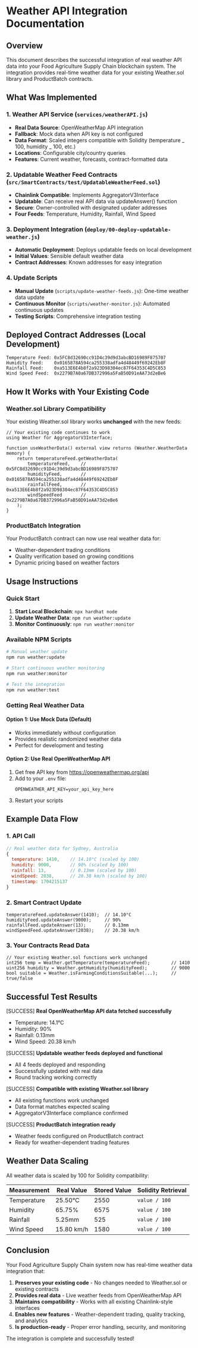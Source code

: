 # Weather API Integration Documentation

## Overview

This document describes the successful integration of real weather API data into your Food Agriculture Supply Chain blockchain system. The integration provides real-time weather data for your existing Weather.sol library and ProductBatch contracts.

## What Was Implemented

### 1. Weather API Service (`services/weatherAPI.js`)

-   **Real Data Source**: OpenWeatherMap API integration
-   **Fallback**: Mock data when API key is not configured
-   **Data Format**: Scaled integers compatible with Solidity (temperature _ 100, humidity _ 100, etc.)
-   **Locations**: Configurable city/country queries
-   **Features**: Current weather, forecasts, contract-formatted data

### 2. Updatable Weather Feed Contracts (`src/SmartContracts/test/UpdatableWeatherFeed.sol`)

-   **Chainlink Compatible**: Implements AggregatorV3Interface
-   **Updatable**: Can receive real API data via updateAnswer() function
-   **Secure**: Owner-controlled with designated updater addresses
-   **Four Feeds**: Temperature, Humidity, Rainfall, Wind Speed

### 3. Deployment Integration (`deploy/00-deploy-updatable-weather.js`)

-   **Automatic Deployment**: Deploys updatable feeds on local development
-   **Initial Values**: Sensible default weather data
-   **Contract Addresses**: Known addresses for easy integration

### 4. Update Scripts

-   **Manual Update** (`scripts/update-weather-feeds.js`): One-time weather data update
-   **Continuous Monitor** (`scripts/weather-monitor.js`): Automated continuous updates
-   **Testing Scripts**: Comprehensive integration testing

## Deployed Contract Addresses (Local Development)

```
Temperature Feed: 0x5FC8d32690cc91D4c39d9d3abcBD16989F875707
Humidity Feed:    0x0165878A594ca255338adfa4d48449f69242Eb8F
Rainfall Feed:    0xa513E6E4b8f2a923D98304ec87F64353C4D5C853
Wind Speed Feed:  0x2279B7A0a67DB372996a5FaB50D91eAA73d2eBe6
```

## How It Works with Your Existing Code

### Weather.sol Library Compatibility

Your existing Weather.sol library works **unchanged** with the new feeds:

```solidity
// Your existing code continues to work
using Weather for AggregatorV3Interface;

function useWeatherData() external view returns (Weather.WeatherData memory) {
    return temperatureFeed.getWeatherData(
        temperatureFeed,    // 0x5FC8d32690cc91D4c39d9d3abcBD16989F875707
        humidityFeed,       // 0x0165878A594ca255338adfa4d48449f69242Eb8F
        rainfallFeed,       // 0xa513E6E4b8f2a923D98304ec87F64353C4D5C853
        windSpeedFeed       // 0x2279B7A0a67DB372996a5FaB50D91eAA73d2eBe6
    );
}
```

### ProductBatch Integration

Your ProductBatch contract can now use real weather data for:

-   Weather-dependent trading conditions
-   Quality verification based on growing conditions
-   Dynamic pricing based on weather factors

## Usage Instructions

### Quick Start

1. **Start Local Blockchain**: `npx hardhat node`
2. **Update Weather Data**: `npm run weather:update`
3. **Monitor Continuously**: `npm run weather:monitor`

### Available NPM Scripts

```bash
# Manual weather update
npm run weather:update

# Start continuous weather monitoring
npm run weather:monitor

# Test the integration
npm run weather:test
```

### Getting Real Weather Data

#### Option 1: Use Mock Data (Default)

-   Works immediately without configuration
-   Provides realistic randomized weather data
-   Perfect for development and testing

#### Option 2: Use Real OpenWeatherMap API

1. Get free API key from https://openweathermap.org/api
2. Add to your `.env` file:
    ```
    OPENWEATHER_API_KEY=your_api_key_here
    ```
3. Restart your scripts

## Example Data Flow

### 1. API Call

```javascript
// Real weather data for Sydney, Australia
{
  temperature: 1410,    // 14.10°C (scaled by 100)
  humidity: 9000,       // 90% (scaled by 100)
  rainfall: 13,         // 0.13mm (scaled by 100)
  windSpeed: 2038,      // 20.38 km/h (scaled by 100)
  timestamp: 1704215137
}
```

### 2. Smart Contract Update

```solidity
temperatureFeed.updateAnswer(1410);  // 14.10°C
humidityFeed.updateAnswer(9000);     // 90%
rainfallFeed.updateAnswer(13);       // 0.13mm
windSpeedFeed.updateAnswer(2038);    // 20.38 km/h
```

### 3. Your Contracts Read Data

```solidity
// Your existing Weather.sol functions work unchanged
int256 temp = Weather.getTemperature(temperatureFeed);        // 1410
uint256 humidity = Weather.getHumidity(humidityFeed);         // 9000
bool suitable = Weather.isFarmingConditionsSuitable(...);     // true/false
```

## Successful Test Results

[SUCCESS] **Real OpenWeatherMap API data fetched successfully**

-   Temperature: 14.1°C
-   Humidity: 90%
-   Rainfall: 0.13mm
-   Wind Speed: 20.38 km/h

[SUCCESS] **Updatable weather feeds deployed and functional**

-   All 4 feeds deployed and responding
-   Successfully updated with real data
-   Round tracking working correctly

[SUCCESS] **Compatible with existing Weather.sol library**

-   All existing functions work unchanged
-   Data format matches expected scaling
-   AggregatorV3Interface compliance confirmed

[SUCCESS] **ProductBatch integration ready**

-   Weather feeds configured on ProductBatch contract
-   Ready for weather-dependent trading features

## Weather Data Scaling

All weather data is scaled by 100 for Solidity compatibility:

| Measurement | Real Value | Stored Value | Solidity Retrieval |
| ----------- | ---------- | ------------ | ------------------ |
| Temperature | 25.50°C    | 2550         | `value / 100`      |
| Humidity    | 65.75%     | 6575         | `value / 100`      |
| Rainfall    | 5.25mm     | 525          | `value / 100`      |
| Wind Speed  | 15.80 km/h | 1580         | `value / 100`      |


## Conclusion

Your Food Agriculture Supply Chain system now has real-time weather data integration that:

1. **Preserves your existing code** - No changes needed to Weather.sol or existing contracts
2. **Provides real data** - Live weather feeds from OpenWeatherMap API
3. **Maintains compatibility** - Works with all existing Chainlink-style interfaces
4. **Enables new features** - Weather-dependent trading, quality tracking, and analytics
5. **Is production-ready** - Proper error handling, security, and monitoring

The integration is complete and successfully tested!
